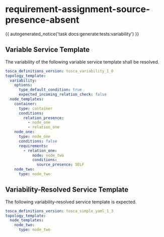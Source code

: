 # requirement-assignment-source-presence-absent

{{ autogenerated_notice('task docs:generate:tests:variability') }}


## Variable Service Template

The variability of the following variable service template shall be resolved.

```yaml linenums="1"
tosca_definitions_version: tosca_variability_1_0
topology_template:
  variability:
    options:
      type_default_condition: true
      expected_incoming_relation_check: false
  node_templates:
    container:
      type: container
      conditions:
        relation_presence:
          - node_one
          - relation_one
    node_one:
      type: node_one
      conditions: false
      requirements:
        - relation_one:
            node: node_two
            conditions:
              source_presence: SELF
    node_two:
      type: node_two
```




## Variability-Resolved Service Template

The following variability-resolved service template is expected.

```yaml linenums="1"
tosca_definitions_version: tosca_simple_yaml_1_3
topology_template:
  node_templates:
    node_two:
      type: node_two
```

